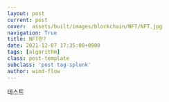 ```yaml
---
layout: post
current: post
cover:  assets/built/images/blockchain/NFT/NFT.jpg
navigation: True
title: NFT란?
date: 2021-12-07 17:35:00+0900
tags: [algorithm]
class: post-template
subclass: 'post tag-splunk'
author: wind-flow
---
```


테스트
